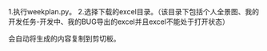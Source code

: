 1.执行weekplan.py。
2.选择下载的excel目录。（该目录下包括个人全景图、我的开发任务-开发中、我的BUG导出的excel并且excel不能处于打开状态）

会自动将生成的内容复制到剪切板。